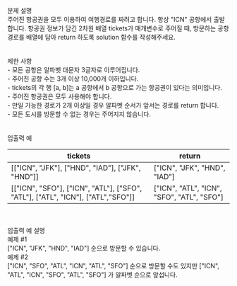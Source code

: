 <div class='title'>문제 설명</div>
<div class='textBox'>주어진 항공권을 모두 이용하여 여행경로를 짜려고 합니다. 항상 "ICN" 공항에서 출발합니다. 항공권 정보가 담긴 2차원 배열 tickets가 매개변수로 주어질 때, 방문하는 공항 경로를 배열에 담아 return 하도록 solution 함수를 작성해주세요.</div>
</br>
<div class='line'></div>
</br>
<div class='title'>제한 사항</div>
<div class='restriction'>- 모든 공항은 알파벳 대문자 3글자로 이루어집니다.</div>
<div class='restriction'>- 주어진 공항 수는 3개 이상 10,000개 이하입니다.</div>
<div class='restriction'>- tickets의 각 행 [a, b]는 a 공항에서 b 공항으로 가는 항공권이 있다는 의미입니다.</div>
<div class='restriction'>- 주어진 항공권은 모두 사용해야 합니다.</div>
<div class='restriction'>- 만일 가능한 경로가 2개 이상일 경우 알파벳 순서가 앞서는 경로를 return 합니다.</div>
<div class='restriction'>- 모든 도시를 방문할 수 없는 경우는 주어지지 않습니다.</div>
</br>
<div class='line'></div>
</br>
<div class='title'>입출력 예</div>
<table class='table'>
<thead>
<tr>
<th>tickets</th>
<th>return</th>
</tr>
</thead>
<tbody>
<tr>
<td>[["ICN", "JFK"], ["HND", "IAD"], ["JFK", "HND"]]</td>
<td>["ICN", "JFK", "HND", "IAD"]</td>
</tr>
<tr>
<td>[["ICN", "SFO"], ["ICN", "ATL"], ["SFO", "ATL"], ["ATL", "ICN"], ["ATL","SFO"]]</td>
<td>["ICN", "ATL", "ICN", "SFO", "ATL", "SFO"]</td>
</tr>
</tbody>
</table>
</br>
<div class='line'></div>
</br>
<div class='title'>입출력 예 설명</div>
<div class='example'>예제 #1</div>
<div class='description'>["ICN", "JFK", "HND", "IAD"] 순으로 방문할 수 있습니다.
</div>
<div class='example'>예제 #2</div>
<div class='description'>["ICN", "SFO", "ATL", "ICN", "ATL", "SFO"] 순으로 방문할 수도 있지만 ["ICN", "ATL", "ICN", "SFO", "ATL", "SFO"] 가 알파벳 순으로 앞섭니다.</div>
